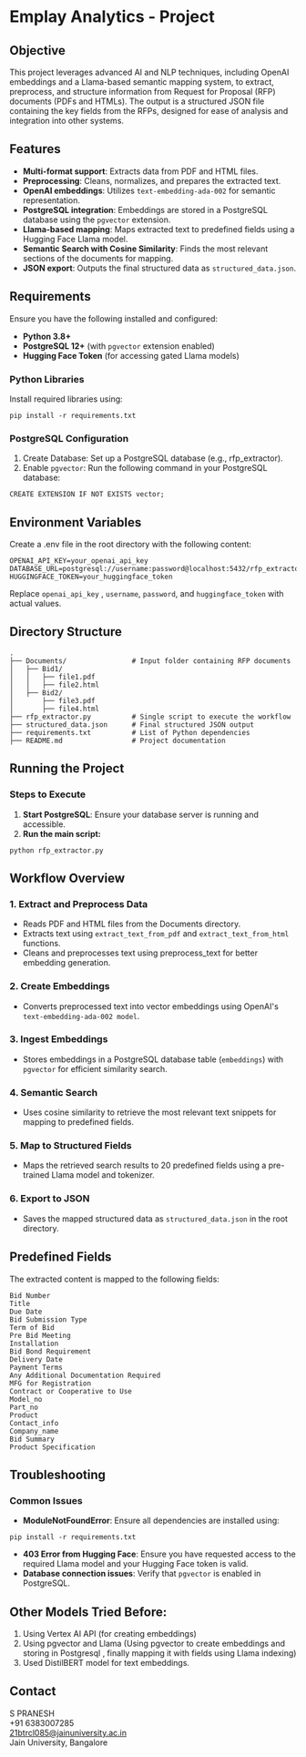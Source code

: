 # Emplay Analytics - Project

## Objective

This project leverages advanced AI and NLP techniques, including OpenAI embeddings and a Llama-based semantic mapping system, to extract, preprocess, and structure information from Request for Proposal (RFP) documents (PDFs and HTMLs). The output is a structured JSON file containing the key fields from the RFPs, designed for ease of analysis and integration into other systems.

## Features

- **Multi-format support**: Extracts data from PDF and HTML files.
- **Preprocessing**: Cleans, normalizes, and prepares the extracted text.
- **OpenAI embeddings**: Utilizes `text-embedding-ada-002` for semantic representation.
- **PostgreSQL integration**: Embeddings are stored in a PostgreSQL database using the `pgvector` extension.
- **Llama-based mapping**: Maps extracted text to predefined fields using a Hugging Face Llama model.
- **Semantic Search with Cosine Similarity**: Finds the most relevant sections of the documents for mapping.
- **JSON export**: Outputs the final structured data as `structured_data.json`.

## Requirements

Ensure you have the following installed and configured:

- **Python 3.8+**
- **PostgreSQL 12+** (with `pgvector` extension enabled)
- **Hugging Face Token** (for accessing gated Llama models)

### Python Libraries

Install required libraries using:
```
pip install -r requirements.txt
```
### PostgreSQL Configuration
1. Create Database: Set up a PostgreSQL database (e.g., rfp_extractor).
2. Enable ```pgvector```: Run the following command in your PostgreSQL database:
```
CREATE EXTENSION IF NOT EXISTS vector;
```

## Environment Variables
Create a .env file in the root directory with the following content:

```
OPENAI_API_KEY=your_openai_api_key
DATABASE_URL=postgresql://username:password@localhost:5432/rfp_extractor
HUGGINGFACE_TOKEN=your_huggingface_token
```
Replace   `openai_api_key` , `username`, `password`, and `huggingface_token` with actual values.

## Directory Structure
```
.
├── Documents/                # Input folder containing RFP documents
│   ├── Bid1/
│   │   ├── file1.pdf
│   │   ├── file2.html
│   ├── Bid2/
│       ├── file3.pdf
│       ├── file4.html
├── rfp_extractor.py          # Single script to execute the workflow
├── structured_data.json      # Final structured JSON output
├── requirements.txt          # List of Python dependencies
├── README.md                 # Project documentation
```
## Running the Project
### Steps to Execute
1. **Start PostgreSQL**: Ensure your database server is running and accessible.
2. **Run the main script:**
```
python rfp_extractor.py
```
## Workflow Overview
### 1. Extract and Preprocess Data
* Reads PDF and HTML files from the Documents directory.
* Extracts text using `extract_text_from_pdf` and `extract_text_from_html` functions.
* Cleans and preprocesses text using preprocess_text for better embedding generation.
### 2. Create Embeddings
* Converts preprocessed text into vector embeddings using OpenAI's `text-embedding-ada-002 model`.
### 3. Ingest Embeddings
* Stores embeddings in a PostgreSQL database table (`embeddings`) with `pgvector` for efficient similarity search.
### 4. Semantic Search
* Uses cosine similarity to retrieve the most relevant text snippets for mapping to predefined fields.
### 5. Map to Structured Fields
* Maps the retrieved search results to 20 predefined fields using a pre-trained Llama model and tokenizer.
### 6. Export to JSON
* Saves the mapped structured data as `structured_data.json` in the root directory.

## Predefined Fields
The extracted content is mapped to the following fields:
```
Bid Number
Title
Due Date
Bid Submission Type
Term of Bid
Pre Bid Meeting
Installation
Bid Bond Requirement
Delivery Date
Payment Terms
Any Additional Documentation Required
MFG for Registration
Contract or Cooperative to Use
Model_no
Part_no
Product
Contact_info
Company_name
Bid Summary
Product Specification
```
## Troubleshooting
### Common Issues
- **ModuleNotFoundError**: Ensure all dependencies are installed using:
```
pip install -r requirements.txt
```
- **403 Error from Hugging Face**: Ensure you have requested access to the required Llama model and your Hugging Face token is valid.
- **Database connection issues**: Verify that `pgvector` is enabled in PostgreSQL.

## Other Models Tried Before:
1. Using Vertex AI API (for creating embeddings)
2. Using pgvector and Llama (Using pgvector to create embeddings and storing in Postgresql , finally mapping it with fields using Llama indexing)
3. Used DistilBERT model for text embeddings.

## Contact
S PRANESH <br>
+91 6383007285<br>
21btrcl085@jainuniversity.ac.in<br>
Jain University, Bangalore <br>
